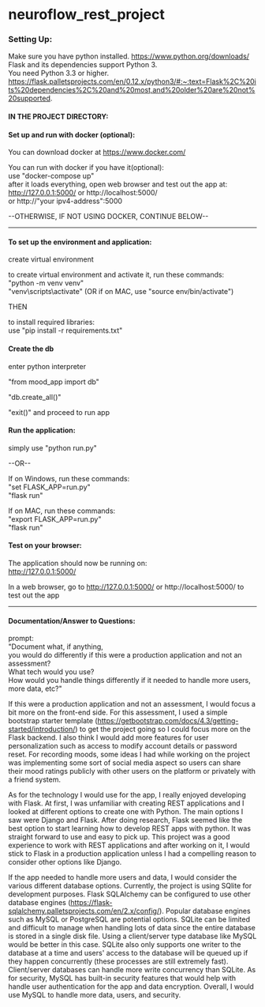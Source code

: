 # neuroflow_rest_project

### Setting Up:

Make sure you have python installed.
https://www.python.org/downloads/  
Flask and its dependencies support Python 3.  
You need Python 3.3 or higher.  
https://flask.palletsprojects.com/en/0.12.x/python3/#:~:text=Flask%2C%20its%20dependencies%2C%20and%20most,and%20older%20are%20not%20supported.

#### IN THE PROJECT DIRECTORY:

#### Set up and run with docker (optional):

You can download docker at https://www.docker.com/

You can run with docker if you have it(optional):  
use "docker-compose up"  
after it loads everything, open web browser and test out the app at:  
http://127.0.0.1:5000/ or http://localhost:5000/  
or http://"your ipv4-address":5000

--OTHERWISE, IF NOT USING DOCKER, CONTINUE BELOW--

---

#### To set up the environment and application:

create virtual environment

to create virtual environment and activate it, run these commands:  
"python -m venv venv"  
"venv\scripts\activate" (OR if on MAC, use "source env/bin/activate")

THEN

to install required libraries:  
use "pip install -r requirements.txt"

#### Create the db

enter python interpreter

"from mood_app import db"

"db.create_all()"

"exit()" and proceed to run app

#### Run the application:

simply use "python run.py"

--OR--

If on Windows, run these commands:  
"set FLASK_APP=run.py"  
"flask run"

If on MAC, run these commands:  
"export FLASK_APP=run.py"  
"flask run"

#### Test on your browser:

The application should now be running on:  
http://127.0.0.1:5000/

In a web browser, go to http://127.0.0.1:5000/ or http://localhost:5000/
to test out the app

---

#### Documentation/Answer to Questions:

prompt:  
"Document what, if anything,  
you would do differently if this were a production application and not an assessment?  
What tech would you use?  
How would you handle things differently if it needed to handle more users, more data, etc?"

If this were a production application and not an assessment, I would focus a bit more on the front-end side. For this assessment, I used a simple bootstrap starter template (https://getbootstrap.com/docs/4.3/getting-started/introduction/) to get the project going so I could focus more on the Flask backend. I also think I would add more features for user personalization such as access to modify account details or password reset. For recording moods, some ideas I had while working on the project was implementing some sort of social media aspect so users can share their mood ratings publicly with other users on the platform or privately with a friend system.

As for the technology I would use for the app, I really enjoyed developing with Flask. At first, I was unfamiliar with creating REST applications and I looked at different options to create one with Python. The main options I saw were Django and Flask. After doing research, Flask seemed like the best option to start learning how to develop REST apps with python. It was straight forward to use and easy to pick up. This project was a good experience to work with REST applications and after working on it, I would stick to Flask in a production application unless I had a compelling reason to consider other options like Django.

If the app needed to handle more users and data, I would consider the various different database options. Currently, the project is using SQlite for development purposes. Flask SQLAlchemy can be configured to use other database engines (https://flask-sqlalchemy.palletsprojects.com/en/2.x/config/). Popular database engines such as MySQL or PostgreSQL are potential options. SQLite can be limited and difficult to manage when handling lots of data since the entire database is stored in a single disk file. Using a client/server type database like MySQL would be better in this case. SQLite also only supports one writer to the database at a time and users' access to the database will be queued up if they happen concurrently (these processes are still extremely fast). Client/server databases can handle more write concurrency than SQLite. As for security, MySQL has built-in security features that would help with handle user authentication for the app and data encryption. Overall, I would use MySQL to handle more data, users, and security.
